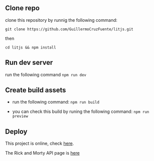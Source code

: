 ## Clone repo

clone this repository by runnig the following command:

`git clone https://github.com/GuillermoCruzFuente/litjs.git`

then

`cd litjs && npm install`

## Run dev server

run the following command `npm run dev`

## Create build assets

-   run the following command: `npm run build`

-   you can check this build by runing the following command: `npm run preview`

## Deploy

This project is online, check [here](https://lit-rick.onrender.com).

The Rick and Morty API page is [here](https://lit-rick.onrender.com/pages/rick.html)
